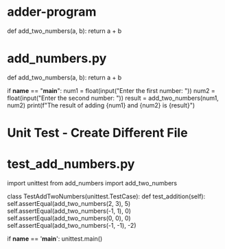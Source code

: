 # adder-program

def add_two_numbers(a, b):
    return a + b

# add_numbers.py

def add_two_numbers(a, b):
    return a + b

if __name__ == "__main__":
    num1 = float(input("Enter the first number: "))
    num2 = float(input("Enter the second number: "))
    result = add_two_numbers(num1, num2)
    print(f"The result of adding {num1} and {num2} is {result}")


# Unit Test - Create Different File

# test_add_numbers.py

import unittest
from add_numbers import add_two_numbers

class TestAddTwoNumbers(unittest.TestCase):
    def test_addition(self):
        self.assertEqual(add_two_numbers(2, 3), 5)
        self.assertEqual(add_two_numbers(-1, 1), 0)
        self.assertEqual(add_two_numbers(0, 0), 0)
        self.assertEqual(add_two_numbers(-1, -1), -2)

if __name__ == '__main__':
    unittest.main()
